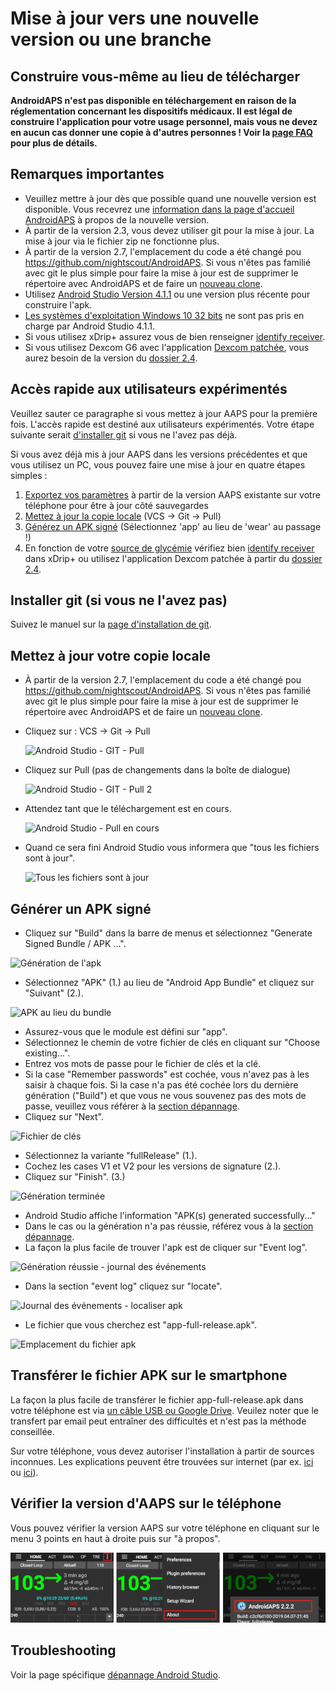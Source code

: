 # Mise à jour vers une nouvelle version ou une branche

## Construire vous-même au lieu de télécharger

**AndroidAPS n'est pas disponible en téléchargement en raison de la réglementation concernant les dispositifs médicaux. Il est légal de construire l'application pour votre usage personnel, mais vous ne devez en aucun cas donner une copie à d'autres personnes ! Voir la [page FAQ](../Getting-Started/FAQ.md) pour plus de détails.**

## Remarques importantes

* Veuillez mettre à jour dès que possible quand une nouvelle version est disponible. Vous recevrez une [information dans la page d'accueil AndroidAPS](../Installing-AndroidAPS/Releasenotes#notes-de-version) à propos de la nouvelle version.
* À partir de la version 2.3, vous devez utiliser git pour la mise à jour. La mise à jour via le fichier zip ne fonctionne plus.
* À partir de la version 2.7, l'emplacement du code a été changé pou <https://github.com/nightscout/AndroidAPS>. Si vous n'êtes pas familié avec git le plus simple pour faire la mise à jour est de supprimer le répertoire avec AndroidAPS et de faire un [nouveau clone](../Installing-AndroidAPS/Building-APK.md).
* Utilisez [Android Studio Version 4.1.1](https://developer.android.com/studio/) ou une version plus récente pour construire l'apk.
* [Les systèmes d'exploitation Windows 10 32 bits](../Installing-AndroidAPS/troubleshooting_androidstudio#impossible-de-demarrer-le-processus-daemon) ne sont pas pris en charge par Android Studio 4.1.1.
* Si vous utilisez xDrip+ assurez vous de bien renseigner [identify receiver](../Configuration/xdrip#identify-receiver).
* Si vous utilisez Dexcom G6 avec l'application [Dexcom patchée](../Hardware/DexcomG6#if-using-g6-with-patched-dexcom-app), vous aurez besoin de la version du [dossier 2.4](https://github.com/dexcomapp/dexcomapp/tree/master/2.4).

## Accès rapide aux utilisateurs expérimentés

Veuillez sauter ce paragraphe si vous mettez à jour AAPS pour la première fois. L'accès rapide est destiné aux utilisateurs expérimentés. Votre étape suivante serait [d'installer git](../Installing-AndroidAPS/git-install.rst) si vous ne l'avez pas déjà.

Si vous avez déjà mis à jour AAPS dans les versions précédentes et que vous utilisez un PC, vous pouvez faire une mise à jour en quatre étapes simples :

1. [Exportez vos paramètres](../Usage/ExportImportSettings.html#comment-exporter-les-parametres) à partir de la version AAPS existante sur votre téléphone pour être à jour côté sauvegardes
2. [Mettez à jour la copie locale](../Installing-AndroidAPS/Update-to-new-version.html#mettez-a-jour-votre-copie-locale) (VCS -> Git -> Pull)
3. [Générez un APK signé](../Installing-AndroidAPS/Update-to-new-version.html#generer-un-apk-signe) (Sélectionnez 'app' au lieu de 'wear' au passage !)
4. En fonction de votre [source de glycémie](../Configuration/BG-Source.rst) vérifiez bien [identify receiver](../Configuration/xdrip.html#identifier-le-recepteur) dans xDrip+ ou utilisez l'application Dexcom patchée à partir du [dossier 2.4](https://github.com/dexcomapp/dexcomapp/tree/master/2.4).

## Installer git (si vous ne l'avez pas)

Suivez le manuel sur la [page d'installation de git](../Installing-AndroidAPS/git-install.rst).

## Mettez à jour votre copie locale

* À partir de la version 2.7, l'emplacement du code a été changé pou <https://github.com/nightscout/AndroidAPS>. Si vous n'êtes pas familié avec git le plus simple pour faire la mise à jour est de supprimer le répertoire avec AndroidAPS et de faire un [nouveau clone](../Installing-AndroidAPS/Building-APK.md).
* Cliquez sur : VCS -> Git -> Pull

   ![Android Studio - GIT - Pull](../images/AndroidStudio361_Update01.png)

* Cliquez sur Pull (pas de changements dans la boîte de dialogue)

   ![Android Studio - GIT - Pull 2](../images/AndroidStudio361_Update02a.png)

* Attendez tant que le téléchargement est en cours.

   ![Android Studio - Pull en cours](../images/AndroidStudio361_Update03.png)

* Quand ce sera fini Android Studio vous informera que "tous les fichiers sont à jour".

   ![Tous les fichiers sont à jour](../images/AndroidStudio361_Update04.png)


## Générer un APK signé
<!--- Text is maintained in page building-apk.md --->
* Cliquez sur "Build" dans la barre de menus et sélectionnez "Generate Signed Bundle / APK ...".

![Génération de l'apk](../images/AndroidStudio361_27.png)

* Sélectionnez "APK" (1.) au lieu de "Android App Bundle" et cliquez sur "Suivant" (2.).

![APK au lieu du bundle](../images/AndroidStudio361_28.png)

* Assurez-vous que le module est défini sur "app".
* Sélectionnez le chemin de votre fichier de clés en cliquant sur "Choose existing...".
* Entrez vos mots de passe pour le fichier de clés et la clé.
* Si la case "Remember passwords" est cochée, vous n'avez pas à les saisir à chaque fois. Si la case n'a pas été cochée lors du dernière génération ("Build") et que vous ne vous souvenez pas des mots de passe, veuillez vous référer à la [section dépannage](../Installing-AndroidAPS/troubleshooting_androidstudio#certificats-perdus).
* Cliquez sur "Next".

![Fichier de clés](../images/AndroidStudio361_Update05.png)

* Sélectionnez la variante "fullRelease" (1.).
* Cochez les cases V1 et V2 pour les versions de signature (2.).
* Cliquez sur "Finish". (3.)

![Génération terminée](../images/AndroidStudio361_32.png)

* Android Studio affiche l'information "APK(s) generated successfully..."
* Dans le cas ou la génération n'a pas réussie, référez vous à la [section dépannage](../Installing-AndroidAPS/troubleshooting_androidstudio.rst).
* La façon la plus facile de trouver l'apk est de cliquer sur "Event log".

![Génération réussie - journal des événements](../images/AndroidStudio361_33.png)

* Dans la section "event log" cliquez sur "locate".

![Journal des événements - localiser apk](../images/AndroidStudio361_34.png)

* Le fichier que vous cherchez est "app-full-release.apk".

![Emplacement du fichier apk](../images/AndroidStudio361_35.png)


## Transférer le fichier APK sur le smartphone

La façon la plus facile de transférer le fichier app-full-release.apk dans votre téléphone est via [un câble USB ou Google Drive](https://support.google.com/android/answer/9064445?hl=fr). Veuilez noter que le transfert par email peut entraîner des difficultés et n'est pas la méthode conseillée.

Sur votre téléphone, vous devez autoriser l'installation à partir de sources inconnues. Les explications peuvent être trouvées sur internet (par ex. [ici](https://www.expressvpn.com/de/support/vpn-setup/enable-apk-installs-android/) ou [ici](https://www.androidcentral.com/unknown-sources)).


## Vérifier la version d'AAPS sur le téléphone

Vous pouvez vérifier la version AAPS sur votre téléphone en cliquant sur le menu 3 points en haut à droite puis sur "à propos".

![Version installée d'AAPS](../images/Update_VersionCheck.png)


## Troubleshooting

Voir la page spécifique [dépannage Android Studio](../Installing-AndroidAPS/troubleshooting_androidstudio.rst).
